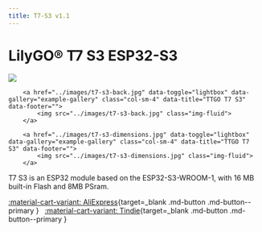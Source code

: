 ```yaml
---
title: T7-S3 v1.1
---
```


# LilyGO® T7 S3 ESP32-S3

<div class="row justify-content-center">
        <a href="../images/t7-s3-front.jpg" data-toggle="lightbox" data-gallery="example-gallery" class="col-sm-4" data-title="TTGO T7 S3" data-footer="">
            <img src="../images/t7-s3-front.jpg" class="img-fluid">
        </a>

        <a href="../images/t7-s3-back.jpg" data-toggle="lightbox" data-gallery="example-gallery" class="col-sm-4" data-title="TTGO T7 S3" data-footer="">
            <img src="../images/t7-s3-back.jpg" class="img-fluid">
        </a>

        <a href="../images/t7-s3-dimensions.jpg" data-toggle="lightbox" data-gallery="example-gallery" class="col-sm-4" data-title="TTGO T7 S3" data-footer="">
            <img src="../images/t7-s3-dimensions.jpg" class="img-fluid">
        </a>
</div>

T7 S3 is an ESP32 module based on the ESP32-S3-WROOM-1, with 16 MB built-in Flash and 8MB PSram.

[:material-cart-variant: AliExpress][1]{target=_blank .md-button .md-button--primary } &nbsp; 
[:material-cart-variant: Tindie][2]{target=_blank .md-button .md-button--primary } &nbsp; 


[1]: https://s.click.aliexpress.com/e/_DBk0b9J
[2]: https://www.tindie.com/products/lilygo/lilygo-t7-s3-esp32-s3-development-board/